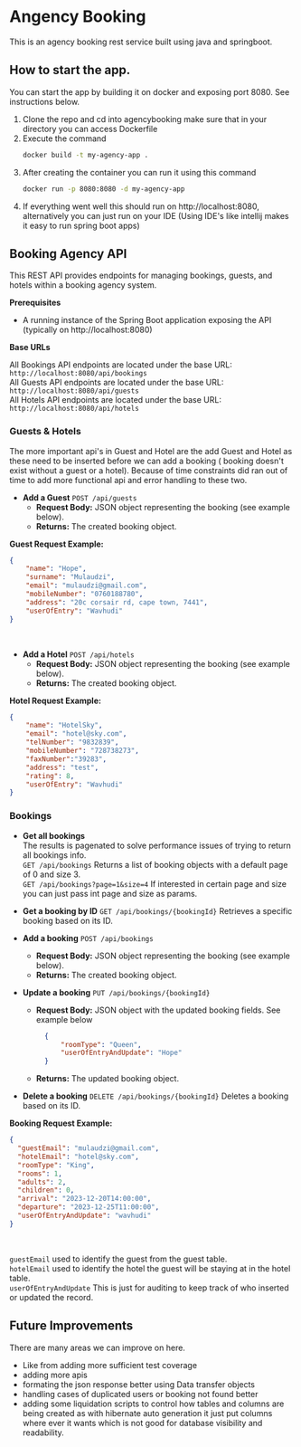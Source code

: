 # Angency Booking 
This is an agency booking rest service built using java and springboot.

## How to start the app.
You can start the app by building it on docker and exposing port 8080. See instructions below.

1. Clone the repo and cd into agencybooking make sure that in your directory you can access Dockerfile
2. Execute the command
   ```sh
   docker build -t my-agency-app .
   ```
3. After creating the container you can run it using this command
    ```sh
   docker run -p 8080:8080 -d my-agency-app 
   ```
4. If everything went well this should run on http://localhost:8080, alternatively you can just run on your IDE (Using IDE's like intellij makes it easy to run spring boot apps)


## Booking Agency API

This REST API provides endpoints for managing bookings, guests, and hotels within a booking agency system.

**Prerequisites**

* A running instance of the Spring Boot application exposing the API (typically on http://localhost:8080)

**Base URLs**

All Bookings API endpoints are located under the base URL: `http://localhost:8080/api/bookings` <br />
All Guests API endpoints are located under the base URL: `http://localhost:8080/api/guests` <br />
All Hotels API endpoints are located under the base URL: `http://localhost:8080/api/hotels`

### **Guests** & **Hotels**
The more important api's in Guest and Hotel are the add Guest and Hotel as these need to be inserted before we can add a booking ( booking doesn't exist without a guest or a hotel). Because of time constraints did ran out of time to add more functional api and error handling to these two. <br />

* **Add a Guest** 
  `POST /api/guests` 
  * **Request Body:** JSON object representing the booking (see example below). 
  * **Returns:** The created booking object.
 
**Guest Request Example:**
```json
{
    "name": "Hope",
    "surname": "Mulaudzi",
    "email": "mulaudzi@gmail.com",
    "mobileNumber": "0760188780",
    "address": "20c corsair rd, cape town, 7441",
    "userOfEntry": "Wavhudi"
}
```
<br />
 
* **Add a Hotel** 
  `POST /api/hotels` 
  * **Request Body:** JSON object representing the booking (see example below). 
  * **Returns:** The created booking object.
 
**Hotel Request Example:**
```json
{
    "name": "HotelSky",
    "email": "hotel@sky.com",
    "telNumber": "9832839",
    "mobileNumber": "728738273",
    "faxNumber":"39283",
    "address": "test",
    "rating": 8,
    "userOfEntry": "Wavhudi"
}
```

### **Bookings**

* **Get all bookings** <br />
The results is pagenated to solve performance issues of trying to return all bookings info. <br />
  `GET /api/bookings`
  Returns a list of booking objects with a default page of 0 and size 3. <br />
  `GET /api/bookings?page=1&size=4` If interested in certain page and size you can just pass int page and size as params.

* **Get a booking by ID**
  `GET /api/bookings/{bookingId}`
  Retrieves a specific booking based on its ID.

* **Add a booking** 
  `POST /api/bookings` 
  * **Request Body:** JSON object representing the booking (see example below). 
  * **Returns:** The created booking object.

* **Update a booking**
  `PUT /api/bookings/{bookingId}`
  * **Request Body:** JSON object with the updated booking fields. See example below <br />
    ```json
      {
          "roomType": "Queen",
          "userOfEntryAndUpdate": "Hope"
      }
    ```
  * **Returns:** The updated booking object.

* **Delete a booking**
  `DELETE /api/bookings/{bookingId}`
  Deletes a booking based on its ID.

**Booking Request Example:**
```json
{
  "guestEmail": "mulaudzi@gmail.com",
  "hotelEmail": "hotel@sky.com",
  "roomType": "King",
  "rooms": 1,
  "adults": 2,
  "children": 0,
  "arrival": "2023-12-20T14:00:00",
  "departure": "2023-12-25T11:00:00",
  "userOfEntryAndUpdate": "wavhudi"
}
```
<br />

`guestEmail` used to identify the guest from the guest table. <br />
`hotelEmail` used to identify the hotel the guest will be staying at in the hotel table. <br />
`userOfEntryAndUpdate` This is just for auditing to keep track of who inserted or updated the record. <br />

## Future Improvements
There are many areas we can improve on here.
* Like from adding more sufficient test coverage
* adding more apis
* formating the json response better using Data transfer objects
* handling cases of duplicated users or booking not found better
* adding some liquidation scripts to control how tables and columns are being created as with hibernate auto generation it just put columns where ever it wants which is not good for database visibility and readability.
